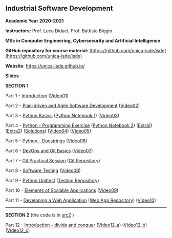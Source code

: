 ## Industrial Software Development
**Academic Year 2020-2021**

**Instructors:** Prof. Luca Didaci, Prof. Battista Biggio

**MSc in Computer Engineering, Cybersecurity and Artificial Intelligence**

**GitHub repository for course material:** [https://github.com/unica-isde/isde](https://github.com/unica-isde/isde)

**Website**: https://unica-isde.github.io/


**Slides**

**SECTION 1**

Part 1 - [Introduction](https://github.com/unica-isde/isde/blob/master/slides/01-Introduction.pdf) ([Video01](https://unica.adobeconnect.com/p0xxb13b1gph/))

Part 2 - [Plan-driven and Agile Software Development](https://github.com/unica-isde/isde/blob/master/slides/02-Agile.pdf) ([Video02](https://unica.adobeconnect.com/p2j150ov2eyv/))

Part 3 - [Python Basics](https://github.com/unica-isde/isde/blob/master/slides/03-Python.pdf) ([Python Notebook 1](https://github.com/unica-isde/isde/blob/master/notebooks/lab01.ipynb)) ([Video03](https://unica.adobeconnect.com/px6rqgmx1e59/))

Part 4 - [Python - Programming Exercise](https://github.com/unica-isde/isde/blob/master/slides/04-Python-MNIST.pdf) ([Python Notebook 2](https://github.com/unica-isde/isde/blob/master/notebooks/lab02.ipynb)) ([Extra1](https://github.com/unica-isde/isde/blob/master/programming-exercises/ISDe-programming-skills-01.pdf)) ([Extra2](https://github.com/unica-isde/isde/blob/master/programming-exercises/ISDe-programming-skills-02.pdf)) ([Solutions](https://github.com/unica-isde/isde/tree/master/src)) ([Video04](https://unica.adobeconnect.com/pr55end4e4y9/)) ([Video05](https://unica.adobeconnect.com/p91ip2rje0qc/)) 

Part 5 - [Python - Docstrings](https://github.com/unica-isde/isde/blob/master/slides/05-Python-docstrings.pdf) ([Video06](https://unica.adobeconnect.com/prjlmdthjiw4/))

Part 6 - [DevOps and Git Basics](https://github.com/unica-isde/isde/blob/master/slides/06-Git.pdf) ([Video07](https://unica.adobeconnect.com/ptcp1cfxuhvw/))

Part 7 - [Git Practical Session](https://github.com/unica-isde/isde/blob/master/slides/07-Git-Practical.pdf) ([Git Repository](https://github.com/unica-isde/isde-git))

Part 8 - [Software Testing](https://github.com/unica-isde/isde/blob/master/slides/08-Testing.pdf) ([Video08](https://unica.adobeconnect.com/pmy0t8r1bwxi/))

Part 9 - [Python Unittest](https://github.com/unica-isde/isde/blob/master/slides/09-Python-Unittest.pdf) ([Testing Repository](https://github.com/unica-isde/isde-testing))

Part 10 - [Elements of Scalable Applications](https://github.com/unica-isde/isde/blob/master/slides/10-Scalable-Apps.pdf) ([Video09](https://unica.adobeconnect.com/pbnrcomn3vx0/))

Part 11 - [Developing a Web Application](https://github.com/unica-isde/isde/blob/master/slides/11-Web-Dev.pdf) ([Web App Repository](https://github.com/unica-isde/flask-classification)) ([Video10](https://unica.adobeconnect.com/pmbiea2dzapo/))

----
**SECTION 2** (the code is in [src2](https://github.com/unica-isde/isde/tree/master/src2/) )

Part 12 - [Introduction - divide and conquer](https://github.com/unica-isde/isde/blob/master/slides/12_P2_introduction.pdf) ([Video12_a](https://unica.adobeconnect.com/puwyzju2zcc4/)) ([Video12_b](https://unica.adobeconnect.com/p0ylhfkxi7wf/)) ([Video12_c](https://unica.adobeconnect.com/p9eexu4n4mdc/))



